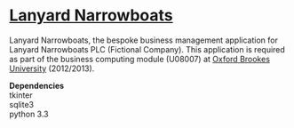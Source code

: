 # [Lanyard Narrowboats](https://www.github.com/ryansmith94/LanyardNarrowboats)
Lanyard Narrowboats, the bespoke business management application for Lanyard Narrowboats PLC (Fictional Company). This application is required as part of the business computing module (U08007) at [Oxford Brookes University](http://www.brookes.ac.uk/) (2012/2013).

**Dependencies**   
tkinter   
sqlite3   
python 3.3  
